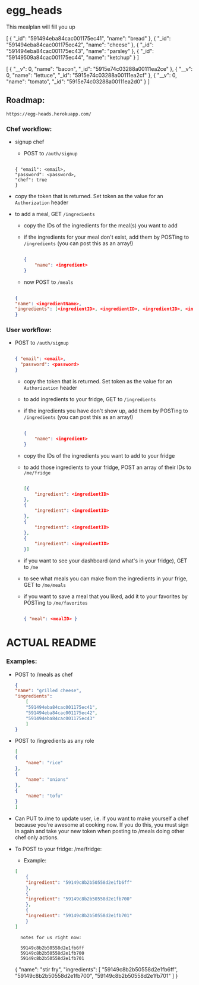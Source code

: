 # egg_heads
This mealplan will fill you up

[
  {
    "_id": "591494eba84cac001175ec41",
    "name": "bread"
  },
  {
    "_id": "591494eba84cac001175ec42",
    "name": "cheese"
  },
  {
    "_id": "591494eba84cac001175ec43",
    "name": "parsley"
  },
  {
    "_id": "59149509a84cac001175ec44",
    "name": "ketchup"
  }
]

[
  {
    "__v": 0,
    "name": "bacon",
    "_id": "5915e74c03288a00111ea2ce"
  },
  {
    "__v": 0,
    "name": "lettuce",
    "_id": "5915e74c03288a00111ea2cf"
  },
  {
    "__v": 0,
    "name": "tomato",
    "_id": "5915e74c03288a00111ea2d0"
  }
]

## Roadmap: 

```https://egg-heads.herokuapp.com/```

### Chef workflow:

- signup chef

    - POST to ```/auth/signup```

    ```

    { "email": <email>,
    "password": <password>,
    "chef": true 
    }

    ```

- copy the token that is returned. Set token as the value for an ```Authorization``` header

- to add a meal, GET ```/ingredients``` 

    - copy the IDs of the ingredients for the meal(s) you want to add

    - if the ingredients for your meal don't exist, add them by POSTing to ```/ingredients``` (you can post this as an array!)

        ```json

        {
            "name": <ingredient>
        }

        ```

    - now POST to ```/meals```
    
    ```json

    { 
    "name": <ingredientName>,
    "ingredients": [<ingredientID>, <ingredientID>, <ingredientID>, <ingredientID>]
    }

    ```

### User workflow:

- POST to ```/auth/signup```

    ```json

    { "email": <email>,
      "password": <password>
    }

    ```

    - copy the token that is returned. Set token as the value for an ```Authorization``` header

    - to add ingredients to your fridge, GET to ```/ingredients``` 

    - if the ingredients you have don't show up, add them by POSTing to ```/ingredients``` (you can post this as an array!)

        ```json

        {
            "name": <ingredient>
        }

        ```

    - copy the IDs of the ingredients you want to add to your fridge 

    - to add those ingredients to your fridge, POST an array of their IDs to ```/me/fridge```

        ```json

        [{
            "ingredient": <ingredientID>
        },
        {
            "ingredient": <ingredientID>
        },
        {
            "ingredient": <ingredientID>
        },
        {
            "ingredient": <ingredientID>
        }]

        ```

    - if you want to see your dashboard (and what's in your fridge), GET to ```/me```

    - to see what meals you can make from the ingredients in your frige, GET to ```/me/meals```

    - if you want to save a meal that you liked, add it to your favorites by POSTing to ```/me/favorites```

        ```json

        { "meal": <mealID> }

        ```
        

# ACTUAL README

### Examples:
- POST to /meals as chef
    ```json 
    {
    "name": "grilled cheese",
    "ingredients": 
        [
        "591494eba84cac001175ec41",
        "591494eba84cac001175ec42",
        "591494eba84cac001175ec43"
        ]
    }
    ```
* POST to /ingredients as any role
    ```json
    [
    {
        "name": "rice"
    },
    {
        "name": "onions"
    },
    {
        "name": "tofu"
    }
    ]
    ```

* Can PUT to /me to update user, i.e. if you want to make yourself a chef because you're awesome at cooking now.
If you do this, you must sign in again and take your new token when posting to /meals doing other chef only actions.

* To POST to your fridge: /me/fridge: 
    * Example: 
    ```json
    [
        {
        "ingredient": "59149c8b2b50558d2e1fb6ff"
        },
        {
        "ingredient": "59149c8b2b50558d2e1fb700"
        },
        {
        "ingredient": "59149c8b2b50558d2e1fb701"
        }
    ]
    ```



        notes for us right now:

        59149c8b2b50558d2e1fb6ff
        59149c8b2b50558d2e1fb700
        59149c8b2b50558d2e1fb701
    
    {
        "name": "stir fry",
        "ingredients": 
            [
            "59149c8b2b50558d2e1fb6ff",
    		"59149c8b2b50558d2e1fb700",
        	"59149c8b2b50558d2e1fb701"
            ]
        }
